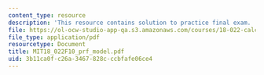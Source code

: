 ```yaml
---
content_type: resource
description: 'This resource contains solution to practice final exam. '
file: https://ol-ocw-studio-app-qa.s3.amazonaws.com/courses/18-022-calculus-of-several-variables-fall-2010/3b11ca0fc26a3467828cccbfafe06ce4_MIT18_022F10_prf_model.pdf
file_type: application/pdf
resourcetype: Document
title: MIT18_022F10_prf_model.pdf
uid: 3b11ca0f-c26a-3467-828c-ccbfafe06ce4
---
```


